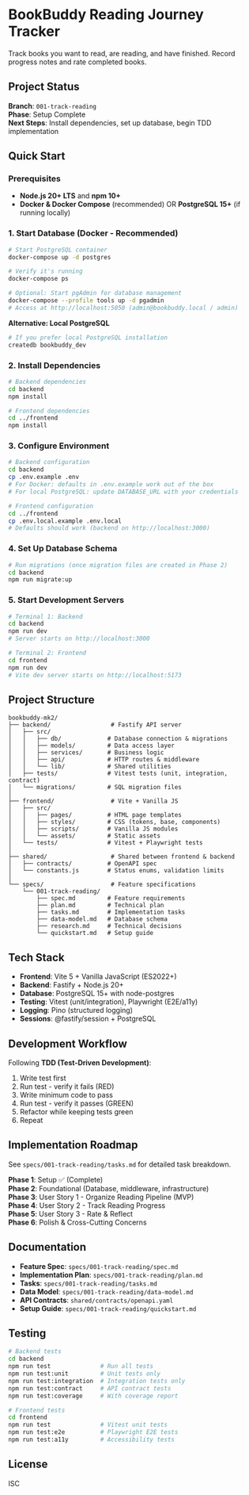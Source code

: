 # BookBuddy Reading Journey Tracker

Track books you want to read, are reading, and have finished. Record progress notes and rate completed books.

## Project Status

**Branch**: `001-track-reading`  
**Phase**: Setup Complete  
**Next Steps**: Install dependencies, set up database, begin TDD implementation

## Quick Start

### Prerequisites

- **Node.js 20+ LTS** and **npm 10+**
- **Docker & Docker Compose** (recommended) OR **PostgreSQL 15+** (if running locally)

### 1. Start Database (Docker - Recommended)

```bash
# Start PostgreSQL container
docker-compose up -d postgres

# Verify it's running
docker-compose ps

# Optional: Start pgAdmin for database management
docker-compose --profile tools up -d pgadmin
# Access at http://localhost:5050 (admin@bookbuddy.local / admin)
```

**Alternative: Local PostgreSQL**
```bash
# If you prefer local PostgreSQL installation
createdb bookbuddy_dev
```

### 2. Install Dependencies

```bash
# Backend dependencies
cd backend
npm install

# Frontend dependencies
cd ../frontend
npm install
```

### 3. Configure Environment

```bash
# Backend configuration
cd backend
cp .env.example .env
# For Docker: defaults in .env.example work out of the box
# For local PostgreSQL: update DATABASE_URL with your credentials

# Frontend configuration
cd ../frontend
cp .env.local.example .env.local
# Defaults should work (backend on http://localhost:3000)
```

### 4. Set Up Database Schema

```bash
# Run migrations (once migration files are created in Phase 2)
cd backend
npm run migrate:up
```

### 5. Start Development Servers

```bash
# Terminal 1: Backend
cd backend
npm run dev
# Server starts on http://localhost:3000

# Terminal 2: Frontend
cd frontend
npm run dev
# Vite dev server starts on http://localhost:5173
```

## Project Structure

```
bookbuddy-mk2/
├── backend/                 # Fastify API server
│   ├── src/
│   │   ├── db/             # Database connection & migrations
│   │   ├── models/         # Data access layer
│   │   ├── services/       # Business logic
│   │   ├── api/            # HTTP routes & middleware
│   │   └── lib/            # Shared utilities
│   ├── tests/              # Vitest tests (unit, integration, contract)
│   └── migrations/         # SQL migration files
│
├── frontend/                # Vite + Vanilla JS
│   ├── src/
│   │   ├── pages/          # HTML page templates
│   │   ├── styles/         # CSS (tokens, base, components)
│   │   ├── scripts/        # Vanilla JS modules
│   │   └── assets/         # Static assets
│   └── tests/              # Vitest + Playwright tests
│
├── shared/                  # Shared between frontend & backend
│   ├── contracts/          # OpenAPI spec
│   └── constants.js        # Status enums, validation limits
│
└── specs/                   # Feature specifications
    └── 001-track-reading/
        ├── spec.md         # Feature requirements
        ├── plan.md         # Technical plan
        ├── tasks.md        # Implementation tasks
        ├── data-model.md   # Database schema
        ├── research.md     # Technical decisions
        └── quickstart.md   # Setup guide
```

## Tech Stack

- **Frontend**: Vite 5 + Vanilla JavaScript (ES2022+)
- **Backend**: Fastify + Node.js 20+
- **Database**: PostgreSQL 15+ with node-postgres
- **Testing**: Vitest (unit/integration), Playwright (E2E/a11y)
- **Logging**: Pino (structured logging)
- **Sessions**: @fastify/session + PostgreSQL

## Development Workflow

Following **TDD (Test-Driven Development)**:
1. Write test first
2. Run test - verify it fails (RED)
3. Write minimum code to pass
4. Run test - verify it passes (GREEN)
5. Refactor while keeping tests green
6. Repeat

## Implementation Roadmap

See `specs/001-track-reading/tasks.md` for detailed task breakdown.

**Phase 1**: Setup ✅ (Complete)  
**Phase 2**: Foundational (Database, middleware, infrastructure)  
**Phase 3**: User Story 1 - Organize Reading Pipeline (MVP)  
**Phase 4**: User Story 2 - Track Reading Progress  
**Phase 5**: User Story 3 - Rate & Reflect  
**Phase 6**: Polish & Cross-Cutting Concerns

## Documentation

- **Feature Spec**: `specs/001-track-reading/spec.md`
- **Implementation Plan**: `specs/001-track-reading/plan.md`
- **Tasks**: `specs/001-track-reading/tasks.md`
- **Data Model**: `specs/001-track-reading/data-model.md`
- **API Contracts**: `shared/contracts/openapi.yaml`
- **Setup Guide**: `specs/001-track-reading/quickstart.md`

## Testing

```bash
# Backend tests
cd backend
npm run test              # Run all tests
npm run test:unit         # Unit tests only
npm run test:integration  # Integration tests only
npm run test:contract     # API contract tests
npm run test:coverage     # With coverage report

# Frontend tests
cd frontend
npm run test              # Vitest unit tests
npm run test:e2e          # Playwright E2E tests
npm run test:a11y         # Accessibility tests
```

## License

ISC

